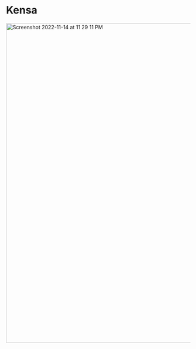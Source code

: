 # Kensa

<img width="873" alt="Screenshot 2022-11-14 at 11 29 11 PM" src="https://user-images.githubusercontent.com/63096193/201732613-b684821b-8767-45d6-848a-c75a7701af07.png">
